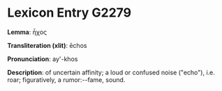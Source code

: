 # Lexicon Entry G2279

**Lemma**: ἦχος

**Transliteration (xlit)**: ēchos

**Pronunciation**: ay'-khos

**Description**:
of uncertain affinity; a loud or confused noise ("echo"), i.e. roar; figuratively, a rumor:--fame, sound.
